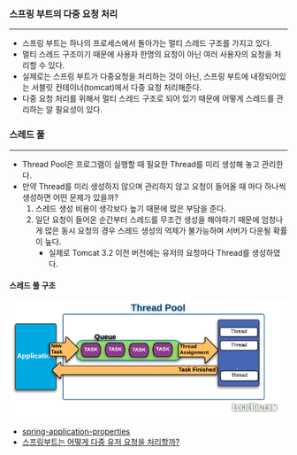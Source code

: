 ### 스프링 부트의 다중 요청 처리
---

- 스프링 부트는 하나의 프로세스에서 돌아가는 멀티 스레드 구조를 가지고 있다.
- 멀티 스레드 구조이기 때문에 사용자 한명의 요청이 아닌 여러 사용자의 요청을 처리할 수 있다.
- 실제로는 스프링 부트가 다중요청을 처리하는 것이 아닌, 스프링 부트에 내장되어있는 서블릿 컨테이너(tomcat)에서 다중 요청 처리해준다.
- 다중 요청 처리를 위해서 멀티 스레드 구조로 되어 있기 때문에 어떻게 스레드를 관리하는 알 필요성이 있다.


### 스레드 풀
---

- Thread Pool은 프로그램이 실행할 때 필요한 Thread를 미리 생성해 놓고 관리한다.
- 만약 Thread를 미리 생성하지 않으며 관리하지 않고 요청이 들어올 때 마다 하나씩 생성하면 어떤 문제가 있을까?
    1. 스레드 생성 비용이 생각보다 높기 때문에 많은 부담을 준다.
    2. 일단 요청이 들어온 순간부터 스레드를 무조건 생성을 해야하기 때문에 엄청나게 많은 동시 요청의 경우 스레드 생성의 억제가 불가능하며 서버가 다운될 확률이 눞다.
        - 실제로 Tomcat 3.2 이전 버전에는 유저의 요청마다 Thread를 생성하였다.

#### 스레드 풀 구조

![](./img/thread-pool-structure.png)






- [spring-application-properties](https://docs.spring.io/spring-boot/docs/current/reference/html/application-properties.html)
- [스프링부트는 어떻게 다중 유저 요청을 처리할까?](https://velog.io/@sihyung92/how-does-springboot-handle-multiple-requests)